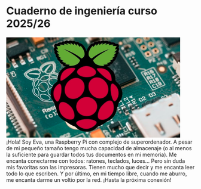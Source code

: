 # Cuaderno de ingeniería curso 2025/26
![Raspberry Pi](imagenes/raspberrypi.png) ¡Hola! Soy Eva, una Raspberry Pi con complejo de superordenador. A pesar de mi pequeño tamaño tengo mucha capacidad de almacenaje (o al menos la suficiente para guardar todos tus documentos en mi memoria). Me encanta conectarme con todos: ratones, teclados, luces… Pero sin duda mis favoritas son las impresoras. Tienen mucho que decir y me encanta leer todo lo que escriben. Y por último, en mi tiempo libre, cuando me aburro, me encanta darme un voltio por la red. ¡Hasta la próxima conexión!
